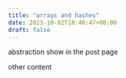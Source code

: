 ```yaml
---
title: "arrays and hashes"
date: 2023-10-02T18:46:47+08:00
draft: false
---
```

abstraction show in the post page
<!--more-->
other content
